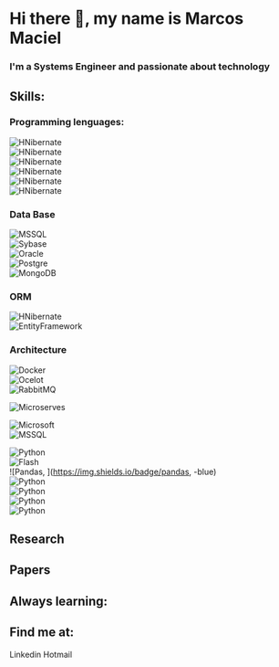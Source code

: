 # Hi there 👋, my name is Marcos Maciel
### I'm a Systems Engineer and passionate about technology

## Skills:
### Programming lenguages:

![HNibernate](https://img.shields.io/badge/HNibernate-c%23-blue)</br>
![HNibernate](https://img.shields.io/badge/HNibernate-c%23-blue)</br>
![HNibernate](https://img.shields.io/badge/HNibernate-c%23-blue)</br>
![HNibernate](https://img.shields.io/badge/HNibernate-c%23-blue)</br>
![HNibernate](https://img.shields.io/badge/HNibernate-c%23-blue)</br>
![HNibernate](https://img.shields.io/badge/HNibernate-c%23-blue)</br>

### Data Base

![MSSQL](https://img.shields.io/badge/MSSQL-c%23-blue)</br>
![Sybase](https://img.shields.io/badge/Sybase-c%23-blue)</br>
![Oracle](https://img.shields.io/badge/Oracle-c%23-blue)</br>
![Postgre](https://img.shields.io/badge/Postgre-c%23-blue)</br>
![MongoDB](https://img.shields.io/badge/MongoDB-c%23-blue)</br>

### ORM
![HNibernate](https://img.shields.io/badge/HNibernate-c%23-blue)</br>
![EntityFramework](https://img.shields.io/badge/EntityFramework-c%23-blue)</br>

### Architecture


![Docker](https://img.shields.io/badge/microsoft-c%23-blue)</br>
![Ocelot](https://img.shields.io/badge/microsoft-c%23-blue)</br>
![RabbitMQ](https://img.shields.io/badge/microsoft-c%23-blue)</br>

![Microserves](https://img.shields.io/badge/microsoft-c%23-blue)</br>


![Microsoft](https://img.shields.io/badge/microsoft-c%23-blue)</br>
![MSSQL](https://img.shields.io/badge/MSSQL-SQL-blue)</br>

![Python](https://img.shields.io/badge/PythonL-blue)</br>
![Flash](https://img.shields.io/badge/Flash-blue)</br>
![Pandas, ](https://img.shields.io/badge/pandas, -blue)</br>
![Python](https://img.shields.io/badge/PythonL-blue)</br>
![Python](https://img.shields.io/badge/PythonL-blue)</br>
![Python](https://img.shields.io/badge/PythonL-blue)</br>
![Python](https://img.shields.io/badge/PythonL-blue)</br>

## Research

## Papers

## Always learning:


## Find me at:

Linkedin
Hotmail



<!--
**mmaciel03/mmaciel03** is a ✨ _special_ ✨ repository because its `README.md` (this file) appears on your GitHub profile.

Here are some ideas to get you started:

- 🔭 I’m currently working on ...
- 🌱 I’m currently learning ...
- 👯 I’m looking to collaborate on ...
- 🤔 I’m looking for help with ...
- 💬 Ask me about ...
- 📫 How to reach me: ...
- 😄 Pronouns: ...
- ⚡ Fun fact: ...
-->
